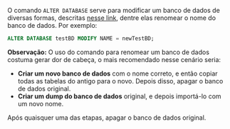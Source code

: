 O comando `ALTER DATABASE` serve para modificar um banco de dados de diversas formas, descritas [nesse link](https://learn.microsoft.com/en-us/sql/t-sql/statements/alter-database-transact-sql), dentre elas renomear o nome do banco de dados. Por exemplo:
```SQL
ALTER DATABASE testBD MODIFY NAME = newTestBD;
```

**Observação:** O uso do comando para renomear um banco de dados costuma gerar dor de cabeça, o mais recomendado nesse cenário seria:
- **Criar um novo banco de dados** com o nome correto, e então copiar todas as tabelas do antigo para o novo. Depois disso, apagar o banco de dados original.
- **Criar um dump do banco de dados** original, e depois importá-lo com um novo nome.

Após quaisquer uma das etapas, apagar o banco de dados original.